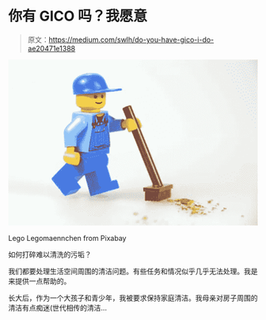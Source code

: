 # 你有 GICO 吗？我愿意

> 原文：<https://medium.com/swlh/do-you-have-gico-i-do-ae20471e1388>

![](img/25daefb27916e0e5e6851f1afa8a5368.png)

Lego Legomaennchen from Pixabay

如何打碎难以清洗的污垢？

我们都要处理生活空间周围的清洁问题。有些任务和情况似乎几乎无法处理。我是来提供一点帮助的。

长大后，作为一个大孩子和青少年，我被要求保持家庭清洁。我母亲对房子周围的清洁有点痴迷(世代相传的清洁…
